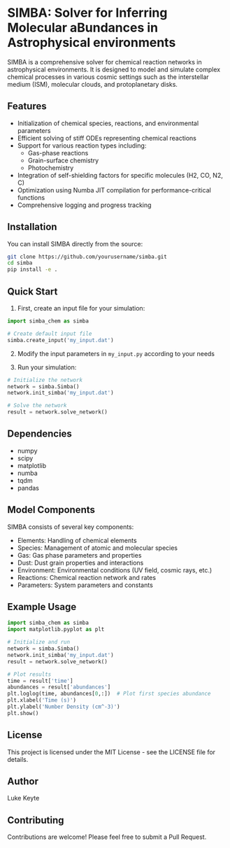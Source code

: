 # SIMBA: Solver for Inferring Molecular aBundances in Astrophysical environments

SIMBA is a comprehensive solver for chemical reaction networks in astrophysical environments. It is designed to model and simulate complex chemical processes in various cosmic settings such as the interstellar medium (ISM), molecular clouds, and protoplanetary disks.

## Features

- Initialization of chemical species, reactions, and environmental parameters
- Efficient solving of stiff ODEs representing chemical reactions
- Support for various reaction types including:
  - Gas-phase reactions
  - Grain-surface chemistry
  - Photochemistry
- Integration of self-shielding factors for specific molecules (H2, CO, N2, C)
- Optimization using Numba JIT compilation for performance-critical functions
- Comprehensive logging and progress tracking

## Installation

You can install SIMBA directly from the source:

```bash
git clone https://github.com/yourusername/simba.git
cd simba
pip install -e .
```

## Quick Start

1. First, create an input file for your simulation:
```python
import simba_chem as simba

# Create default input file
simba.create_input('my_input.dat')
```

2. Modify the input parameters in `my_input.py` according to your needs

3. Run your simulation:
```python
# Initialize the network
network = simba.Simba()
network.init_simba('my_input.dat')

# Solve the network
result = network.solve_network()
```

## Dependencies

- numpy
- scipy
- matplotlib
- numba
- tqdm
- pandas

## Model Components

SIMBA consists of several key components:
- Elements: Handling of chemical elements
- Species: Management of atomic and molecular species
- Gas: Gas phase parameters and properties
- Dust: Dust grain properties and interactions
- Environment: Environmental conditions (UV field, cosmic rays, etc.)
- Reactions: Chemical reaction network and rates
- Parameters: System parameters and constants

## Example Usage

```python
import simba_chem as simba
import matplotlib.pyplot as plt

# Initialize and run
network = simba.Simba()
network.init_simba('my_input.dat')
result = network.solve_network()

# Plot results
time = result['time']
abundances = result['abundances']
plt.loglog(time, abundances[0,:])  # Plot first species abundance
plt.xlabel('Time (s)')
plt.ylabel('Number Density (cm^-3)')
plt.show()
```


## License

This project is licensed under the MIT License - see the LICENSE file for details.

## Author

Luke Keyte

## Contributing

Contributions are welcome! Please feel free to submit a Pull Request.
